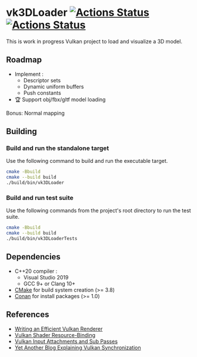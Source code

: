# vk3DLoader [![Actions Status](https://github.com/florianvazelle/vk3DLoader/workflows/Windows/badge.svg)](https://github.com/florianvazelle/vk3DLoader/actions) [![Actions Status](https://github.com/florianvazelle/vk3DLoader/workflows/Ubuntu/badge.svg)](https://github.com/florianvazelle/vk3DLoader/actions)

This is work in progress Vulkan project to load and visualize a 3D model.

## Roadmap

- Implement :
  - Descriptor sets
  - Dynamic uniform buffers
  - Push constants
- 🏆 Support obj/fbx/gltf model loading

Bonus: Normal mapping

## Building

### Build and run the standalone target

Use the following command to build and run the executable target.

```bash
cmake -Bbuild
cmake --build build
./build/bin/vk3DLoader
```

### Build and run test suite

Use the following commands from the project's root directory to run the test suite.

```bash
cmake -Bbuild
cmake --build build
./build/bin/vk3DLoaderTests
```

## Dependencies

- C++20 compiler :
    - Visual Studio 2019
    - GCC 9+ or Clang 10+
- [CMake](https://cmake.org/) for build system creation (>= 3.8)
- [Conan](https://conan.io/) for install packages (>= 1.0)

## References

- [Writing an Efficient Vulkan Renderer](https://zeux.io/2020/02/27/writing-an-efficient-vulkan-renderer/)
- [Vulkan Shader Resource-Binding](https://developer.nvidia.com/vulkan-shader-resource-binding)
- [Vulkan Input Attachments and Sub Passes](https://www.saschawillems.de/blog/2018/07/19/vulkan-input-attachments-and-sub-passes/)
- [Yet Another Blog Explaining Vulkan Synchronization](https://themaister.net/blog/2019/08/14/yet-another-blog-explaining-vulkan-synchronization/)
